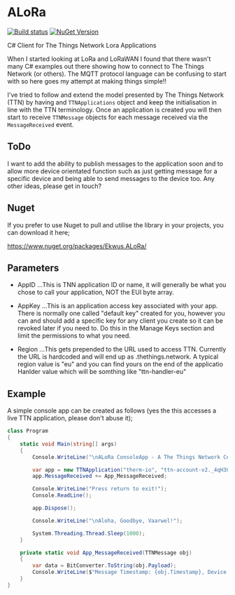 # ALoRa
[![Build status](https://ci.appveyor.com/api/projects/status/a25p781igvbic443/branch/master?svg=true)](https://ci.appveyor.com/project/ekwus/alora/branch/master)
[![NuGet Version](https://img.shields.io/nuget/v/NSwag.Core.svg)](https://www.nuget.org/packages?q=Ekwus.ALoRa)

C# Client for The Things Network Lora Applications

When I started looking at LoRa and LoRaWAN I found that there wasn't many C# examples out there showing how to connect to The Things Network (or others). The MQTT protocol language can be confusing to start with so here goes my attempt at making things simple!!

I've tried to follow and extend the model presented by The Things Network (TTN) by having and `TTNApplications` object and keep the initialisation in line with the TTN terminology. Once an application is created you will then start to receive `TTNMessage` objects for each message received via the `MessageReceived` event.

## ToDo
I want to add the ability to publish messages to the application soon and to allow more device orientated function such as just getting message for a specific device and being able to send messages to the device too. Any other ideas, please get in touch?

## Nuget
If you prefer to use Nuget to pull and utilise the library in your projects, you can download it here;

https://www.nuget.org/packages/Ekwus.ALoRa/

## Parameters
* AppID
...This is TNN application ID or name, it will generally be what you chose to call your application, NOT the EUI byte array.

* AppKey
...This is an application access key associated with your app. There is normally one called "default key" created for you, however you can and should add a specific key for any client you create so it can be revoked later if you need to. Do this in the Manage Keys section and limit the permissions to what you need.

* Region
...This gets prepended to the URL used to access TTN. Currently the URL is hardcoded and will end up as <region>.thethings.network. A typical region value is "eu" and you can find yours on the end of the applicatio Hanlder value which will be somthing like "ttn-handler-eu"

## Example
A simple console app can be created as follows (yes the this accesses a live TTN application, please don't abuse it);

```C#
class Program
{
    static void Main(string[] args)
    {
        Console.WriteLine("\nALoRa ConsoleApp - A The Things Network C# Library\n");

        var app = new TTNApplication("therm-io", "ttn-account-v2._4qH38SGjH9glrlFITfokDMq4-csR65DrIRFryeZAGY", "eu");
        app.MessageReceived += App_MessageReceived;

        Console.WriteLine("Press return to exit!");
        Console.ReadLine();

        app.Dispose();

        Console.WriteLine("\nAloha, Goodbye, Vaarwel!");

        System.Threading.Thread.Sleep(1000);
    }

    private static void App_MessageReceived(TTNMessage obj)
    {
        var data = BitConverter.ToString(obj.Payload);
        Console.WriteLine($"Message Timestamp: {obj.Timestamp}, Device: {obj.DeviceID}, Topic: {obj.Topic}, Payload: {data}");
    }
}
```

